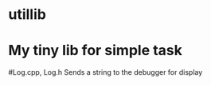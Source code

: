 # utillib
My tiny lib for simple task
==================================================
#Log.cpp, Log.h
Sends a string to the debugger for display 
